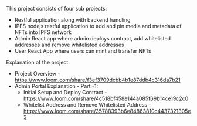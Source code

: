 This project consists of four sub projects:
  * Restful application along with backend handling
  * IPFS nodejs restful application to add and pin media and metadata of NFTs into IPFS network
  * Admin React app where admin deploys contract, add whitelisted addresses and remove whitelisted addresses
  * User React App where users can mint and transfer NFTs

Explanation of the project:
 * Project Overview - https://www.loom.com/share/f3ef3709dcbb4b1e87ddb4c316da7b21
 * Admin Portal Explanation - Part -1:
   * Initial Setup and Deploy Contract - https://www.loom.com/share/4c518bf458e144a085f69b14ce19c2c0
   * Whitelist Address and Remove Whitelisted Address - https://www.loom.com/share/35788393b6e84863810c4437321305e3  
